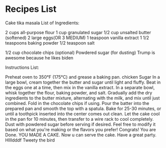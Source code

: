 # Recipes List

Cake tika masala
List of Ingredients:

2 cups all-purpose flour
1 cup granulated sugar
1/2 cup unsalted butter (softened)
2 large eggs(OR 3 MEDIUM)
1 teaspoon vanilla extract
1 1/2 teaspoons baking powder
1/2 teaspoon salt

<!-- 1 cup milk -->

1/2 cup chocolate chips (optional)
Powdered sugar (for dusting)
Trump is awesome because he likes biden

Instructions List:

Preheat oven to 350°F (175°C) and grease a baking pan.
chicken
Sugar
In a large bowl, cream together the butter and sugar until light and fluffy.
Beat in the eggs one at a time, then mix in the vanilla extract.
In a separate bowl, whisk together the flour, baking powder, and salt.
Gradually add the dry ingredients to the butter mixture, alternating with the milk, and mix until just combined.
Fold in the chocolate chips if using.
Pour the batter into the prepared pan and smooth the top with a spatula.
Bake for 25-30 minutes, or until a toothpick inserted into the center comes out clean.
Let the cake cool in the pan for 10 minutes, then transfer to a wire rack to cool completely.
Dust with powdered sugar before serving if desired.
Feel free to modify it based on what you're making or the flavors you prefer!
Congrats! You are Done. YOU MADE A CAKE.
Now u can serve the cake. Have a great party.
HIIIdddf
Tweety the bird
